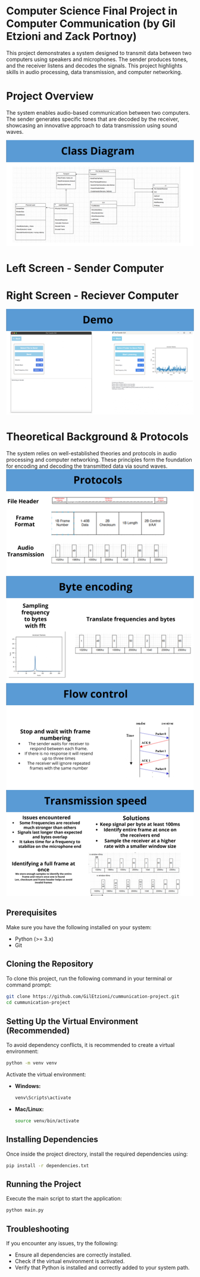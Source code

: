 # Computer Science Final Project in Computer Communication (by Gil Etzioni and Zack Portnoy)

This project demonstrates a system designed to transmit data between two computers using speakers and microphones. The sender produces tones, and the receiver listens and decodes the signals. This project highlights skills in audio processing, data transmission, and computer networking.

# Project Overview
The system enables audio-based communication between two computers. The sender generates specific tones that are decoded by the receiver, showcasing an innovative approach to data transmission using sound waves.


![image_alt](https://github.com/GilEtzioni/cummunication-project/blob/main/description/3-classDiagram.jpg?raw=true)
# Left Screen - Sender Computer
# Right Screen - Reciever Computer
![image_alt](https://github.com/GilEtzioni/cummunication-project/blob/main/description/2-demo.jpg?raw=true)
# Theoretical Background & Protocols
The system relies on well-established theories and protocols in audio processing and computer networking. These principles form the foundation for encoding and decoding the transmitted data via sound waves.
![image_alt](https://github.com/GilEtzioni/cummunication-project/blob/main/description/4-theoretic.jpg?raw=true)
![image_alt](https://github.com/GilEtzioni/cummunication-project/blob/main/description/5-theoretic.jpg?raw=true)
![image_alt](https://github.com/GilEtzioni/cummunication-project/blob/main/description/6-theoretic.jpg?raw=true)
![image_alt](https://github.com/GilEtzioni/cummunication-project/blob/main/description/7-theoretic.jpg?raw=true)


## Prerequisites

Make sure you have the following installed on your system:

- Python (>= 3.x)
- Git

## Cloning the Repository

To clone this project, run the following command in your terminal or command prompt:

```sh
git clone https://github.com/GilEtzioni/cummunication-project.git
cd cummunication-project
```

## Setting Up the Virtual Environment (Recommended)

To avoid dependency conflicts, it is recommended to create a virtual environment:

```sh
python -m venv venv
```

Activate the virtual environment:

- **Windows:**
  ```sh
  venv\Scripts\activate
  ```
- **Mac/Linux:**
  ```sh
  source venv/bin/activate
  ```

## Installing Dependencies

Once inside the project directory, install the required dependencies using:

```sh
pip install -r dependencies.txt
```

## Running the Project

Execute the main script to start the application:

```sh
python main.py
```

## Troubleshooting

If you encounter any issues, try the following:

- Ensure all dependencies are correctly installed.
- Check if the virtual environment is activated.
- Verify that Python is installed and correctly added to your system path.
